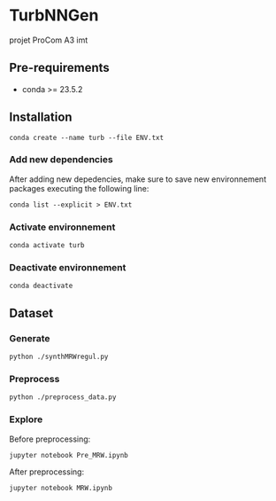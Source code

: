# TurbNNGen
projet ProCom A3 imt

## Pre-requirements
* conda >= 23.5.2

## Installation
```
conda create --name turb --file ENV.txt
```

### Add new dependencies
After adding new depedencies, make sure to save new environnement packages executing the following line:
```
conda list --explicit > ENV.txt
```

### Activate environnement
```
conda activate turb
```

### Deactivate environnement
```
conda deactivate
```

## Dataset
### Generate
```
python ./synthMRWregul.py
```

### Preprocess
```
python ./preprocess_data.py
```

### Explore
Before preprocessing:
```
jupyter notebook Pre_MRW.ipynb
```
After preprocessing:
```
jupyter notebook MRW.ipynb
```
